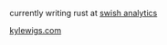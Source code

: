 currently writing rust at [swish analytics](https://swishanalytics.com/business/)

[kylewigs.com](https://www.kylewigs.com/)
